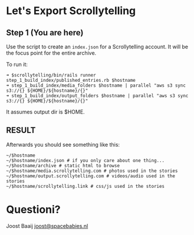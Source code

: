# Let's Export Scrollytelling

## Step 1 **(You are here)**

Use the script to create an `index.json` for a Scrollytelling account. It will
be the focus point for the entire archive.

To run it:

``` shell
➜ $scrollytelling/bin/rails runner step_1_build_index/published_entries.rb $hostname
➜ step_1_build_index/media_folders $hostname | parallel "aws s3 sync s3://{} ${HOME}/${hostname}/{}"
➜ step_1_build_index/output_folders $hostname | parallel "aws s3 sync s3://{} ${HOME}/${hostname}/{}"

```

It assumes output dir is $HOME.

## RESULT

Afterwards you should see something like this:

``` shell
~/$hostname
~/$hostname/index.json # if you only care about one thing...
~/$hostname/archive # static html to browse
~/$hostname/media.scrollytelling.com # photos used in the stories
~/$hostname/output.scrollytelling.com # videos/audio used in the stories
~/$hostname/scrollytelling.link # css/js used in the stories

```

# Questioni?

Joost Baaij <joost@spacebabies.nl>
